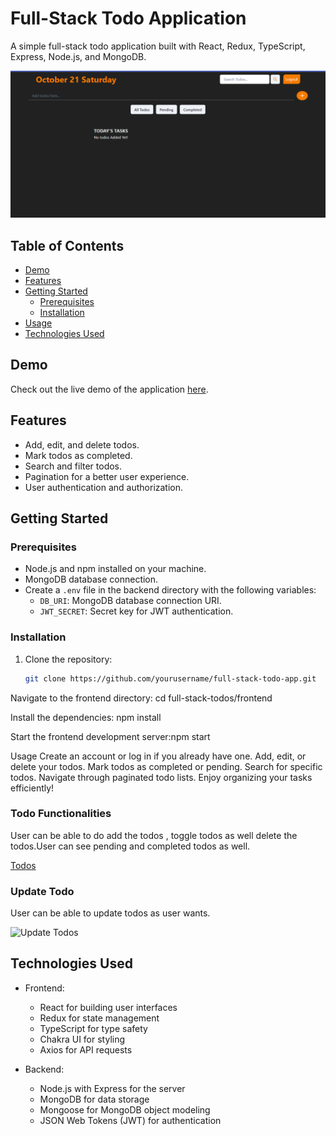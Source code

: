 # Full-Stack Todo Application

A simple full-stack todo application built with React, Redux, TypeScript, Express, Node.js, and MongoDB.

![Landing Page](frontend/src/Assets/landingPage.png)
<!-- ![Landing Page](frontend/src/Assets/homepage.png) -->
<!-- ![Login Page](frontend/src/Assets/login.png) -->

## Table of Contents

- [Demo](#demo)
- [Features](#features)
- [Getting Started](#getting-started)
  - [Prerequisites](#prerequisites)
  - [Installation](#installation)
- [Usage](#usage)
- [Technologies Used](#technologies-used)

## Demo 
Check out the live demo of the application [here](https://todomanager-five.vercel.app/).

## Features

- Add, edit, and delete todos.
- Mark todos as completed.
- Search and filter todos.
- Pagination for a better user experience.
- User authentication and authorization.


## Getting Started

### Prerequisites

- Node.js and npm installed on your machine.
- MongoDB database connection.
- Create a `.env` file in the backend directory with the following variables:
  - `DB_URI`: MongoDB database connection URI.
  - `JWT_SECRET`: Secret key for JWT authentication.

### Installation

1. Clone the repository:

   ```bash
   git clone https://github.com/yourusername/full-stack-todo-app.git

Navigate to the frontend directory:
cd full-stack-todos/frontend

Install the dependencies:
npm install

Start the frontend development server:npm start



Usage
Create an account or log in if you already have one.
Add, edit, or delete your todos.
Mark todos as completed or pending.
Search for specific todos.
Navigate through paginated todo lists.
Enjoy organizing your tasks efficiently!

### Todo Functionalities 
  User can be able to do add the todos , toggle todos as well delete the todos.User can see pending and completed todos as well.
  
  <!-- ![Todos](frontend/src/Assets/add.png) -->
  [Todos](frontend/src/Assets/alltodos.png)
### Update Todo 
  User can be able to update todos as user wants.

  <!-- ![Update Todos](frontend/src/Assets/update.png) -->
![Update Todos](<frontend/src/Assets/update (2).png>)
## Technologies Used

- Frontend:
  - React for building user interfaces
  - Redux for state management
  - TypeScript for type safety
  - Chakra UI for styling
  - Axios for API requests

- Backend:
  - Node.js with Express for the server
  - MongoDB for data storage
  - Mongoose for MongoDB object modeling
  - JSON Web Tokens (JWT) for authentication
